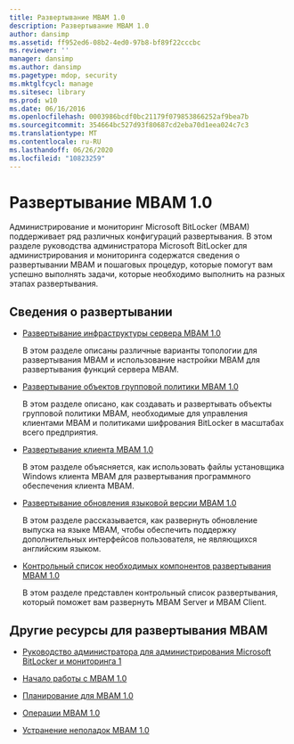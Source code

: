 ```yaml
---
title: Развертывание MBAM 1.0
description: Развертывание MBAM 1.0
author: dansimp
ms.assetid: ff952ed6-08b2-4ed0-97b8-bf89f22cccbc
ms.reviewer: ''
manager: dansimp
ms.author: dansimp
ms.pagetype: mdop, security
ms.mktglfcycl: manage
ms.sitesec: library
ms.prod: w10
ms.date: 06/16/2016
ms.openlocfilehash: 0003986bcdf0bc21179f079853866252af9bea7b
ms.sourcegitcommit: 354664bc527d93f80687cd2eba70d1eea024c7c3
ms.translationtype: MT
ms.contentlocale: ru-RU
ms.lasthandoff: 06/26/2020
ms.locfileid: "10823259"
---
```

# Развертывание MBAM 1.0


Администрирование и мониторинг Microsoft BitLocker (MBAM) поддерживает ряд различных конфигураций развертывания. В этом разделе руководства администратора Microsoft BitLocker для администрирования и мониторинга содержатся сведения о развертывании MBAM и пошаговых процедур, которые помогут вам успешно выполнять задачи, которые необходимо выполнить на разных этапах развертывания.

## Сведения о развертывании


-   [Развертывание инфраструктуры сервера MBAM 1.0](deploying-the-mbam-10-server-infrastructure.md)

    В этом разделе описаны различные варианты топологии для развертывания MBAM и использование настройки MBAM для развертывания функций сервера MBAM.

-   [Развертывание объектов групповой политики MBAM 1.0](deploying-mbam-10-group-policy-objects.md)

    В этом разделе описано, как создавать и развертывать объекты групповой политики MBAM, необходимые для управления клиентами MBAM и политиками шифрования BitLocker в масштабах всего предприятия.

-   [Развертывание клиента MBAM 1.0](deploying-the-mbam-10-client.md)

    В этом разделе объясняется, как использовать файлы установщика Windows клиента MBAM для развертывания программного обеспечения клиента MBAM.

-   [Развертывание обновления языковой версии MBAM 1.0](deploying-the-mbam-10-language-release-update.md)

    В этом разделе рассказывается, как развернуть обновление выпуска на языке MBAM, чтобы обеспечить поддержку дополнительных интерфейсов пользователя, не являющихся английским языком.

-   [Контрольный список необходимых компонентов развертывания MBAM 1.0](mbam-10-deployment-checklist.md)

    В этом разделе представлен контрольный список развертывания, который поможет вам развернуть MBAM Server и MBAM Client.

## Другие ресурсы для развертывания MBAM


-   [Руководство администратора для администрирования Microsoft BitLocker и мониторинга 1](index.md)

-   [Начало работы с MBAM 1.0](getting-started-with-mbam-10.md)

-   [Планирование для MBAM 1.0](planning-for-mbam-10.md)

-   [Операции MBAM 1.0](operations-for-mbam-10.md)

-   [Устранение неполадок MBAM 1.0](troubleshooting-mbam-10.md)

 

 





